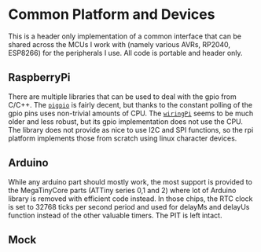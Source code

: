 # Common Platform and Devices

This is a header only implementation of a common interface that can be shared across the MCUs I work with (namely various AVRs, RP2040, ESP8266) for the peripherals I use. All code is portable and header only. 

## RaspberryPi

There are multiple libraries that can be used to deal with the gpio from C/C++. The [`pigpio`](http://abyz.me.uk/rpi/pigpio/) is fairly decent, but thanks to the constant polling of the gpio pins uses non-trivial amounts of CPU. The [`wiringPi`](http://wiringpi.com/) seems to be much older and less robust, but its gpio implementation does not use the CPU. The library does not provide as nice to use I2C and SPI functions, so the rpi platform implements those from scratch using linux character devices. 

## Arduino 

While any arduino part should mostly work, the most support is provided to the MegaTinyCore parts (ATTiny series 0,1 and 2) where lot of Arduino library is removed with efficient code instead. In those chips, the RTC clock is set to 32768 ticks per second period and used for delayMs and delayUs function instead of the other valuable timers. The PIT is left intact. 

## Mock

